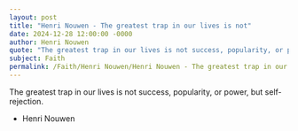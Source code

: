 ```yaml
---
layout: post
title: "Henri Nouwen - The greatest trap in our lives is not"
date: 2024-12-28 12:00:00 -0000
author: Henri Nouwen
quote: "The greatest trap in our lives is not success, popularity, or power, but self-rejection."
subject: Faith
permalink: /Faith/Henri Nouwen/Henri Nouwen - The greatest trap in our lives is not
---
```


The greatest trap in our lives is not success, popularity, or power, but self-rejection.

- Henri Nouwen
